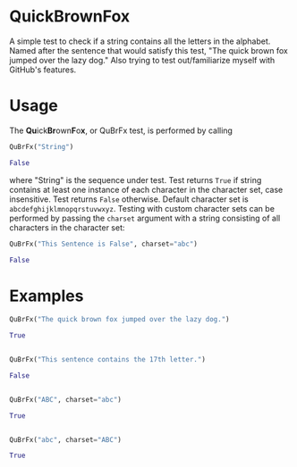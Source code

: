 # QuickBrownFox
A simple test to check if a string contains all the letters in the alphabet. Named after the sentence that would satisfy this test, "The quick brown fox jumped over the lazy dog." Also trying to test out/familiarize myself with GitHub's features.

# Usage
The **Qu**ick**Br**own**F**o**x**, or QuBrFx test, is performed by calling
```python
QuBrFx("String")

False
```
where "String" is the sequence under test. Test returns `True` if string contains at least one instance of each character in the character set, case insensitive. Test returns `False` otherwise. Default character set is `abcdefghijklmnopqrstuvwxyz`. Testing with custom character sets can be performed by passing the `charset` argument with a string consisting of all characters in the character set:
```python
QuBrFx("This Sentence is False", charset="abc")

False

```
# Examples

```python
QuBrFx("The quick brown fox jumped over the lazy dog.")

True


QuBrFx("This sentence contains the 17th letter.")

False


QuBrFx("ABC", charset="abc")

True


QuBrFx("abc", charset="ABC")

True




```
